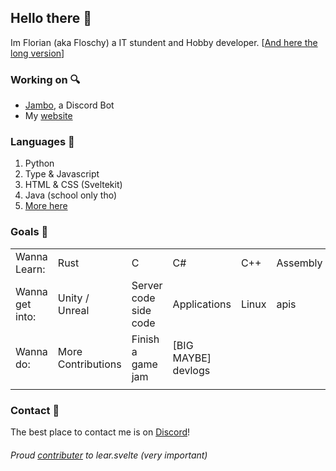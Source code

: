 ## Hello there 👀


Im Florian (aka Floschy) a IT stundent and Hobby developer.  [[And here the long version](https://floschy.me/about)]


### Working on 🔍
- [Jambo](https://github.com/Cowoding-Jams/Jambo), a Discord Bot
- My [website](https://floschy.me/)


### Languages 🧠
1. Python
2. Type & Javascript
3. HTML & CSS (Sveltekit)
4. Java (school only tho)
5. [More here](https://floschy.me/skills)


### Goals 🏁
|                 |                    |                       |                     |       |          |
|:----------------|:-------------------|:----------------------|:--------------------|:------|:---------|
| Wanna Learn:    | Rust               | C                     | C#                  | C++   | Assembly |
| Wanna get into: | Unity / Unreal     | Server code side code | Applications        | Linux | apis     |
| Wanna do:       | More Contributions | Finish a game jam     | [BIG MAYBE] devlogs |       |          |
|                 |                    |                       |                     |       |          |


### Contact 💬
The best place to contact me is on [Discord](https://discord.com/users/578620425060483072)!

###### Proud [contributer](https://github.com/sveltejs/learn.svelte.dev/pull/419) to lear.svelte (very important) 
